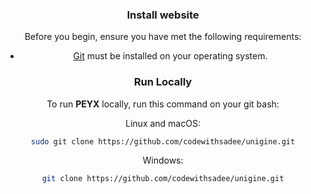 <div align="center">

### Install website 

Before you begin, ensure you have met the following requirements:

* [Git](https://git-scm.com/downloads "Download Git") must be installed on your operating system.

### Run Locally

To run **PEYX** locally, run this command on your git bash:

Linux and macOS:

```bash
sudo git clone https://github.com/codewithsadee/unigine.git
```

Windows:

```bash
git clone https://github.com/codewithsadee/unigine.git
```
